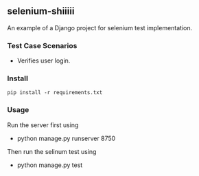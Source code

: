 ## selenium-shiiiii

An example of a Django project for selenium test implementation. 

### Test Case Scenarios

* Verifies user login.

### Install 

    pip install -r requirements.txt

### Usage

Run the server first using 

* python manage.py runserver 8750

Then run the selinum test using

* python manage.py test

